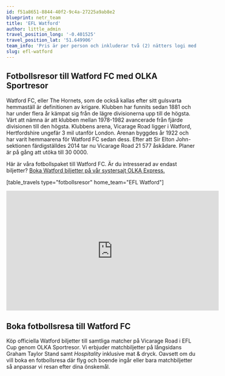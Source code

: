 ```yaml
---
id: f51a8651-8844-40f2-9c4a-27225a9ab8e2
blueprint: netr_team
title: 'EFL Watford'
author: little_admin
travel_position_long: '-0.401525'
travel_position_lat: '51.649906'
team_info: 'Pris är per person och inkluderar två (2) nätters logi med del i dubbelrum på 3*** hotell i London, frukost på hotellet samt matchbiljett på arenans kortsida. OBS! Priset som också inkluderar flyg är ett frånpris.'
slug: efl-watford
---
```

<h2>Fotbollsresor till Watford FC med OLKA Sportresor</h2>
<p>Watford FC, eller The Hornets, som de också kallas efter sitt gulsvarta hemmaställ är definitionen av krigare. Klubben har funnits sedan 1881 och har under flera år kämpat sig från de lägre divisionerna upp till de högsta. Värt att nämna är att klubben mellan 1978-1982 avancerade från fjärde divisionen till den högsta. Klubbens arena, Vicarage Road ligger i Watford, Hertfordshire ungefär 3 mil utanför London. Arenan byggdes år 1922 och har varit hemmaarena för Watford FC sedan dess. Efter att Sir Elton John-sektionen färdigställdes 2014 tar nu Vicarage Road 21 577 åskådare. Planer är på gång att utöka till 30 0000.</p>
<p>Här är våra fotbollspaket till Watford FC. Är du intresserad av endast biljetter? <a href="https://www.olkaexpress.se/fotbollsbiljetter/efl-cup-england/london/watford-fc">Boka Watford biljetter på vår systersajt OLKA Express.</a></p>
<p>[table_travels type="fotbollsresor" home_team="EFL Watford"]</p>
<p><iframe src="https://www.youtube.com/embed/AkbdJoE7g5I" width="560" height="315" frameborder="0" allowfullscreen="allowfullscreen" data-mce-fragment="1"></iframe></p>
<h2>Boka fotbollsresa till Watford FC</h2>
<p>Köp officiella Watford biljetter till samtliga matcher på Vicarage Road i EFL Cup genom OLKA Sportresor. Vi erbjuder matchbiljetter på långsidans Graham Taylor Stand samt <em>Hospitality </em>inklusive mat &amp; dryck. Oavsett om du vill boka en fotbollsresa där flyg och boende ingår eller bara matchbiljetter så anpassar vi resan efter dina önskemål.</p>

